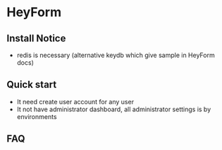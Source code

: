 # HeyForm 

## Install Notice

- redis is necessary (alternative keydb which give sample in HeyForm docs)


## Quick start

- It need create user account for any user
- It not have administrator dashboard, all administrator settings is by environments

## FAQ
